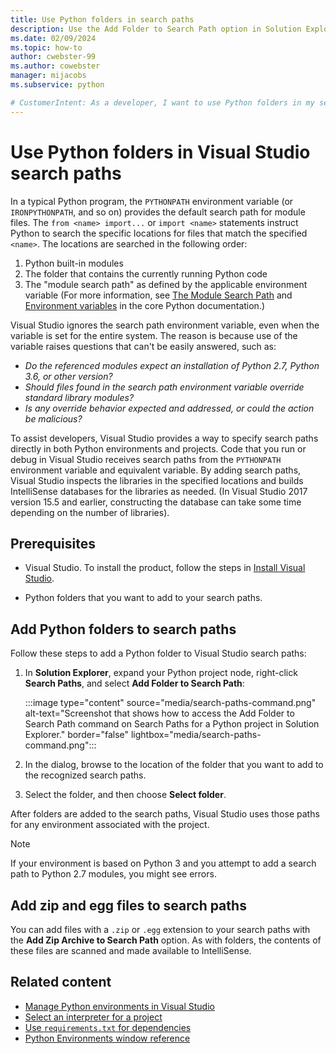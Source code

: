 ```yaml
---
title: Use Python folders in search paths
description: Use the Add Folder to Search Path option in Solution Explorer to specify search paths for your Python environments and projects and avoid using system-wide variables.
ms.date: 02/09/2024
ms.topic: how-to
author: cwebster-99
ms.author: cowebster
manager: mijacobs
ms.subservice: python

# CustomerIntent: As a developer, I want to use Python folders in my search path for environments and projects in Visual Studio so that I can avoid using system-wide variables.
---
```


# Use Python folders in Visual Studio search paths

In a typical Python program, the `PYTHONPATH` environment variable (or `IRONPYTHONPATH`, and so on) provides the default search path for module files. The `from <name> import...` or `import <name>` statements instruct Python to search the specific locations for files that match the specified `<name>`. The locations are searched in the following order:

1. Python built-in modules
1. The folder that contains the currently running Python code
1. The "module search path" as defined by the applicable environment variable (For more information, see [The Module Search Path](https://docs.python.org/2/tutorial/modules.html#the-module-search-path) and [Environment variables](https://docs.python.org/2/using/cmdline.html#envvar-PYTHONPATH) in the core Python documentation.)

Visual Studio ignores the search path environment variable, even when the variable is set for the entire system. The reason is because use of the variable raises questions that can't be easily answered, such as:

- *Do the referenced modules expect an installation of Python 2.7, Python 3.6, or other version?*
- *Should files found in the search path environment variable override standard library modules?*
- *Is any override behavior expected and addressed, or could the action be malicious?*

To assist developers, Visual Studio provides a way to specify search paths directly in both Python environments and projects. Code that you run or debug in Visual Studio receives search paths from the `PYTHONPATH` environment variable and equivalent variable. By adding search paths, Visual Studio inspects the libraries in the specified locations and builds IntelliSense databases for the libraries as needed. (In Visual Studio 2017 version 15.5 and earlier, constructing the database can take some time depending on the number of libraries).

## Prerequisites 

- Visual Studio. To install the product, follow the steps in [Install Visual Studio](../install/install-visual-studio.md).

- Python folders that you want to add to your search paths.

## Add Python folders to search paths

Follow these steps to add a Python folder to Visual Studio search paths:

1. In **Solution Explorer**, expand your Python project node, right-click **Search Paths**, and select **Add Folder to Search Path**:

   :::image type="content" source="media/search-paths-command.png" alt-text="Screenshot that shows how to access the Add Folder to Search Path command on Search Paths for a Python project in Solution Explorer." border="false" lightbox="media/search-paths-command.png":::

1. In the dialog, browse to the location of the folder that you want to add to the recognized search paths.

1. Select the folder, and then choose **Select folder**.

After folders are added to the search paths, Visual Studio uses those paths for any environment associated with the project.

> [!NOTE]
> If your environment is based on Python 3 and you attempt to add a search path to Python 2.7 modules, you might see errors.

## Add zip and egg files to search paths

You can add files with a `.zip` or `.egg` extension to your search paths with the **Add Zip Archive to Search Path** option. As with folders, the contents of these files are scanned and made available to IntelliSense.

## Related content

- [Manage Python environments in Visual Studio](managing-python-environments-in-visual-studio.md)
- [Select an interpreter for a project](selecting-a-python-environment-for-a-project.md)
- [Use `requirements.txt` for dependencies](managing-required-packages-with-requirements-txt.md)
- [Python Environments window reference](python-environments-window-tab-reference.md)
